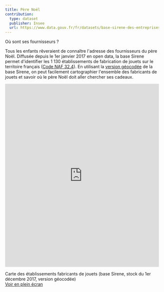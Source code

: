 ```yaml
---
title: Père Noël
contribution:
  type: dataset
  publisher: Insee
  url: https://www.data.gouv.fr/fr/datasets/base-sirene-des-entreprises-et-de-leurs-etablissements-siren-siret/
---
```


Où sont ses fournisseurs ?

<!--more-->

Tous les enfants rêveraient de connaître l'adresse des fournisseurs du père Noël. Diffusée depuis le 1er janvier 2017 en open data, la base Sirene permet d'identifier les 1 130 établissements de fabrication de jouets sur le territoire français ([Code NAF 32.4](https://www.insee.fr/fr/metadonnees/nafr2/groupe/32.4)). En utilisant la [version géocodée](https://www.data.gouv.fr/fr/datasets/base-sirene-des-entreprises-et-de-leurs-etablissements-siren-siret/#resource-community-998cb5ca-fd84-4bf9-8978-6a8bfb01e4d2) de la base Sirene, on peut facilement cartographier l'ensemble des fabricants de jouets et savoir où le père Noël doit aller chercher ses cadeaux.

<iframe width="100%" height="600px" frameBorder="0" src="https://umap.openstreetmap.fr/fr/map/les-fournisseurs-du-pere-noel_188089?scaleControl=false&miniMap=false&scrollWheelZoom=false&zoomControl=true&allowEdit=false&moreControl=true&searchControl=null&tilelayersControl=null&embedControl=null&datalayersControl=true&onLoadPanel=undefined&captionBar=false"></iframe><p>Carte des établissements fabricants de jouets (base Sirene, stock du 1er décembre 2017, version géocodée) <br/> <a href="https://umap.openstreetmap.fr/fr/map/les-fournisseurs-du-pere-noel_188089">Voir en plein écran</a></p>

<div data-udata-dataset-id="5862206588ee38254d3f4e5e"></div>
